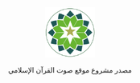 <div style="text-align:center;">
<img style="width:100px;"  src="./images/logo.png"/>
<p>مصدر مشروع موقع صوت القرآن الإسلامي</p>
</div>